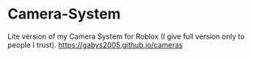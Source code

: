 # Camera-System
Lite version of my Camera System for Roblox (I give full version only to people I trust). https://gabys2005.github.io/cameras